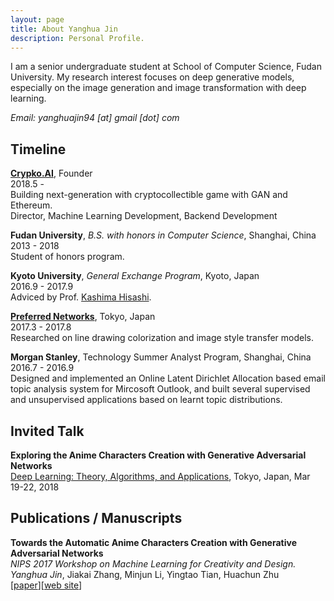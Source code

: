 ```yaml
---
layout: page
title: About Yanghua Jin
description: Personal Profile.
---
```

I am a senior undergraduate student at School of Computer Science, Fudan University.
My research interest focuses on deep generative models, especially on the image generation and image transformation with deep learning.

*Email: yanghuajin94 [at] gmail [dot] com*

## Timeline
**[Crypko.AI](http://crypko.ai/)**, Founder   
2018.5 -   
Building next-generation with cryptocollectible game with GAN and Ethereum.   
Director, Machine Learning Development, Backend Development

**Fudan University**, *B.S. with honors in Computer Science*, Shanghai, China    
2013 - 2018   
Student of honors program.

**Kyoto University**, *General Exchange Program*, Kyoto, Japan   
2016.9 - 2017.9    
Adviced by Prof. [Kashima Hisashi](http://www.geocities.co.jp/kashi_pong/index_e.html).

**[Preferred Networks](https://www.preferred-networks.jp/en)**, Tokyo, Japan   
2017.3 - 2017.8   
Researched on line drawing colorization and image style transfer models.

**Morgan Stanley**, Technology Summer Analyst Program, Shanghai, China    
2016.7 - 2016.9    
Designed and implemented an Online Latent Dirichlet Allocation based email topic analysis
system for Mircosoft Outlook, and built several supervised and unsupervised applications based on learnt topic distributions.

## Invited Talk
**Exploring the Anime Characters Creation with Generative Adversarial Networks**  
[Deep Learning: Theory, Algorithms, and Applications](http://www.ms.k.u-tokyo.ac.jp/TDLW2018/), Tokyo, Japan, Mar 19-22, 2018

## Publications / Manuscripts
**Towards the Automatic Anime Characters Creation with Generative Adversarial Networks**    
*NIPS 2017 Workshop on Machine Learning for Creativity and Design.*  
*Yanghua Jin*, Jiakai Zhang, Minjun Li, Yingtao Tian, Huachun Zhu   
[[paper](https://arxiv.org/abs/1708.05509)][[web site](http://make.girls.moe/)]

